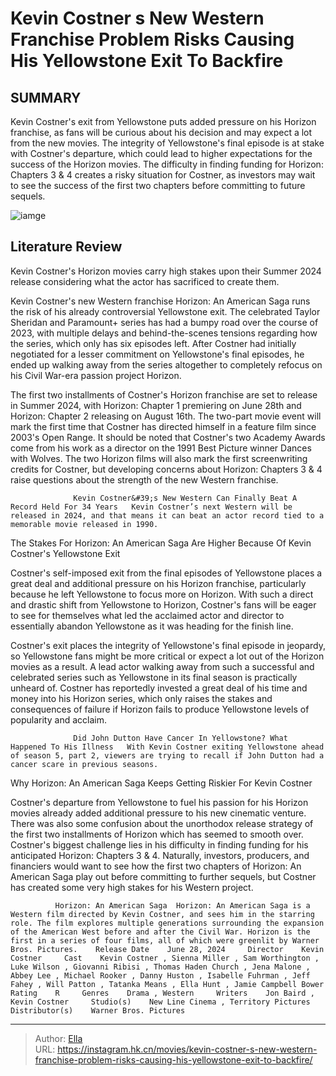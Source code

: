 # Kevin Costner s New Western Franchise Problem Risks Causing His Yellowstone Exit To Backfire


## SUMMARY 



  Kevin Costner&#39;s exit from Yellowstone puts added pressure on his Horizon franchise, as fans will be curious about his decision and may expect a lot from the new movies.   The integrity of Yellowstone&#39;s final episode is at stake with Costner&#39;s departure, which could lead to higher expectations for the success of the Horizon movies.   The difficulty in finding funding for Horizon: Chapters 3 &amp; 4 creates a risky situation for Costner, as investors may wait to see the success of the first two chapters before committing to future sequels.  

![iamge](https://static1.srcdn.com/wordpress/wp-content/uploads/2024/01/kevin-costner-as-john-dutton-from-yellowstone.jpg)

## Literature Review

Kevin Costner&#39;s Horizon movies carry high stakes upon their Summer 2024 release considering what the actor has sacrificed to create them.




Kevin Costner&#39;s new Western franchise Horizon: An American Saga runs the risk of his already controversial Yellowstone exit. The celebrated Taylor Sheridan and Paramount&#43; series has had a bumpy road over the course of 2023, with multiple delays and behind-the-scenes tensions regarding how the series, which only has six episodes left. After Costner had initially negotiated for a lesser commitment on Yellowstone&#39;s final episodes, he ended up walking away from the series altogether to completely refocus on his Civil War-era passion project Horizon.




The first two installments of Costner&#39;s Horizon franchise are set to release in Summer 2024, with Horizon: Chapter 1 premiering on June 28th and Horizon: Chapter 2 releasing on August 16th. The two-part movie event will mark the first time that Costner has directed himself in a feature film since 2003&#39;s Open Range. It should be noted that Costner&#39;s two Academy Awards come from his work as a director on the 1991 Best Picture winner Dances with Wolves. The two Horizon films will also mark the first screenwriting credits for Costner, but developing concerns about Horizon: Chapters 3 &amp; 4 raise questions about the strength of the new Western franchise.

                  Kevin Costner&#39;s New Western Can Finally Beat A Record Held For 34 Years   Kevin Costner’s next Western will be released in 2024, and that means it can beat an actor record tied to a memorable movie released in 1990.   


 The Stakes For Horizon: An American Saga Are Higher Because Of Kevin Costner&#39;s Yellowstone Exit 
         




Costner&#39;s self-imposed exit from the final episodes of Yellowstone places a great deal and additional pressure on his Horizon franchise, particularly because he left Yellowstone to focus more on Horizon. With such a direct and drastic shift from Yellowstone to Horizon, Costner&#39;s fans will be eager to see for themselves what led the acclaimed actor and director to essentially abandon Yellowstone as it was heading for the finish line.

Costner&#39;s exit places the integrity of Yellowstone&#39;s final episode in jeopardy, so Yellowstone fans might be more critical or expect a lot out of the Horizon movies as a result. A lead actor walking away from such a successful and celebrated series such as Yellowstone in its final season is practically unheard of. Costner has reportedly invested a great deal of his time and money into his Horizon series, which only raises the stakes and consequences of failure if Horizon fails to produce Yellowstone levels of popularity and acclaim.

                  Did John Dutton Have Cancer In Yellowstone? What Happened To His Illness   With Kevin Costner exiting Yellowstone ahead of season 5, part 2, viewers are trying to recall if John Dutton had a cancer scare in previous seasons.   






 Why Horizon: An American Saga Keeps Getting Riskier For Kevin Costner 
          

Costner&#39;s departure from Yellowstone to fuel his passion for his Horizon movies already added additional pressure to his new cinematic venture. There was also some confusion about the unorthodox release strategy of the first two installments of Horizon which has seemed to smooth over. Costner&#39;s biggest challenge lies in his difficulty in finding funding for his anticipated Horizon: Chapters 3 &amp; 4. Naturally, investors, producers, and financiers would want to see how the first two chapters of Horizon: An American Saga play out before committing to further sequels, but Costner has created some very high stakes for his Western project.

              Horizon: An American Saga  Horizon: An American Saga is a Western film directed by Kevin Costner, and sees him in the starring role. The film explores multiple generations surrounding the expansion of the American West before and after the Civil War. Horizon is the first in a series of four films, all of which were greenlit by Warner Bros. Pictures.    Release Date    June 28, 2024     Director    Kevin Costner     Cast    Kevin Costner , Sienna Miller , Sam Worthington , Luke Wilson , Giovanni Ribisi , Thomas Haden Church , Jena Malone , Abbey Lee , Michael Rooker , Danny Huston , Isabelle Fuhrman , Jeff Fahey , Will Patton , Tatanka Means , Ella Hunt , Jamie Campbell Bower     Rating    R     Genres    Drama , Western     Writers    Jon Baird , Kevin Costner     Studio(s)    New Line Cinema , Territory Pictures     Distributor(s)    Warner Bros. Pictures      





---

> Author: [Ella](https://instagram.hk.cn/)  
> URL: https://instagram.hk.cn/movies/kevin-costner-s-new-western-franchise-problem-risks-causing-his-yellowstone-exit-to-backfire/  

